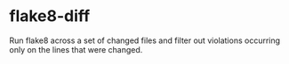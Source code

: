 flake8-diff
===========

Run flake8 across a set of changed files and filter out violations occurring only on the lines that were changed.
